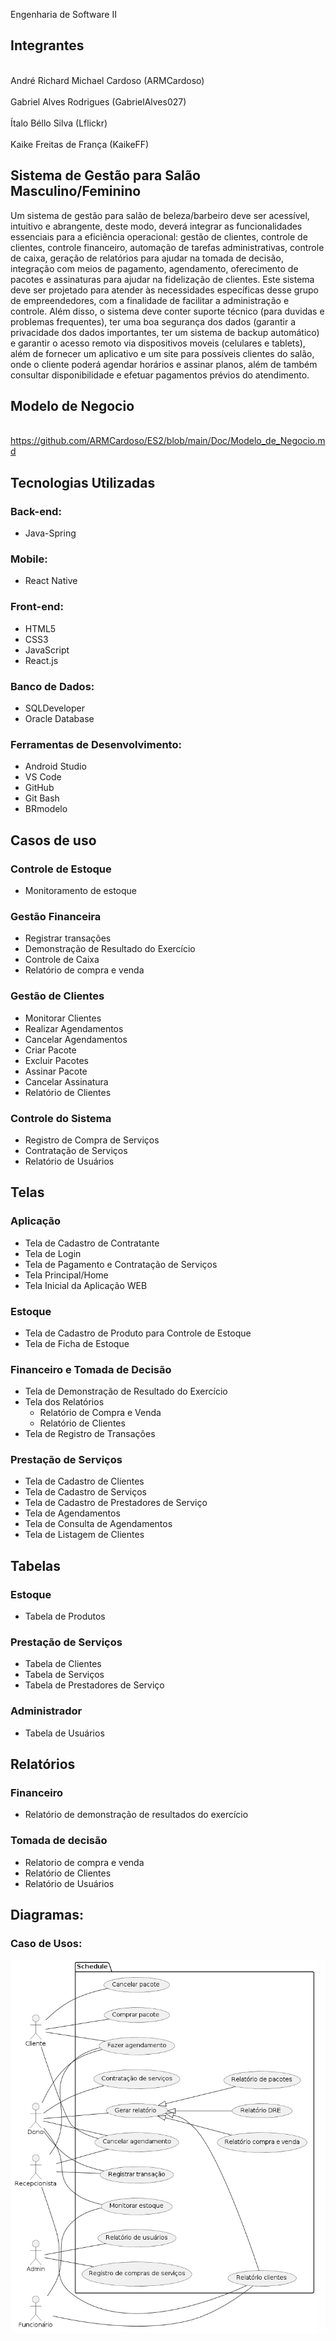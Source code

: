 Engenharia de Software II
## Integrantes
 
<br>André Richard Michael Cardoso (ARMCardoso)</br>
<br>Gabriel Alves Rodrigues (GabrielAlves027)</br>
<br>Ítalo Béllo Silva (Lflickr)</br>
<br>Kaike Freitas de França (KaikeFF)</br>
 
## Sistema de Gestão para Salão Masculino/Feminino

Um sistema de gestão para salão de beleza/barbeiro deve ser acessível, intuitivo e abrangente, deste modo, deverá integrar as funcionalidades essenciais para a eficiência operacional: gestão de clientes, controle de clientes, controle financeiro, automação de tarefas administrativas, controle de caixa, geração de relatórios para ajudar na tomada de decisão, integração com meios de pagamento, agendamento, oferecimento de pacotes e assinaturas para ajudar na fidelização de clientes. Este sistema deve ser projetado para atender às necessidades específicas desse grupo de empreendedores, com a finalidade de facilitar a administração e controle. Além disso, o sistema deve conter suporte técnico (para duvidas e problemas frequentes), ter uma boa segurança dos dados (garantir a privacidade dos dados importantes, ter um sistema de backup automático) e garantir o acesso remoto via dispositivos moveis (celulares e tablets), além de fornecer um aplicativo e um site para possíveis clientes do salão, onde o cliente poderá agendar horários e assinar planos, além de também consultar disponibilidade e efetuar pagamentos prévios do atendimento.
 
## Modelo de Negocio
 
<br>https://github.com/ARMCardoso/ES2/blob/main/Doc/Modelo_de_Negocio.md</br>
 
## Tecnologias Utilizadas
### Back-end:
- Java-Spring
 
 
### Mobile:
- React Native
 
 
### Front-end:
- HTML5
- CSS3
- JavaScript
- React.js
 
 
### Banco de Dados:
- SQLDeveloper
- Oracle Database
 
 
### Ferramentas de Desenvolvimento:
- Android Studio
- VS Code
- GitHub
- Git Bash
- BRmodelo
 
 
## Casos de uso
### Controle de Estoque
  - Monitoramento de estoque
### Gestão Financeira
  - Registrar transações
  - Demonstração de Resultado do Exercício
  - Controle de Caixa
  - Relatório de compra e venda
### Gestão de Clientes
  - Monitorar Clientes
  - Realizar Agendamentos
  - Cancelar Agendamentos
  - Criar Pacote
  - Excluir Pacotes
  - Assinar Pacote
  - Cancelar Assinatura
  - Relatório de Clientes
### Controle do Sistema
  - Registro de Compra de Serviços
  - Contratação de Serviços
  - Relatório de Usuários
 
  ## Telas
### Aplicação
  - Tela de Cadastro de Contratante
  - Tela de Login
  - Tela de Pagamento e Contratação de Serviços
  - Tela Principal/Home
  - Tela Inicial da Aplicação WEB
### Estoque
- Tela de Cadastro de Produto para Controle de Estoque
- Tela de Ficha de Estoque
### Financeiro e Tomada de Decisão
- Tela de Demonstração de Resultado do Exercício
- Tela dos Relatórios
   - Relatório de Compra e Venda
   - Relatório de Clientes
- Tela de Registro de Transações
### Prestação de Serviços
- Tela de Cadastro de Clientes
- Tela de Cadastro de Serviços
- Tela de Cadastro de Prestadores de Serviço
- Tela de Agendamentos
- Tela de Consulta de Agendamentos
- Tela de Listagem de Clientes
 
## Tabelas
### Estoque
- Tabela de Produtos
### Prestação de Serviços
- Tabela de Clientes
- Tabela de Serviços
- Tabela de Prestadores de Serviço
### Administrador
- Tabela de Usuários
 
## Relatórios
### Financeiro
- Relatório de demonstração de resultados do exercício
 
### Tomada de decisão
- Relatorio de compra e venda
- Relatório de Clientes
- Relatório de Usuários


## Diagramas:
### Caso de Usos:
![Caso de Uso](Doc/CasoDeUso/CasosDeUso.png)
